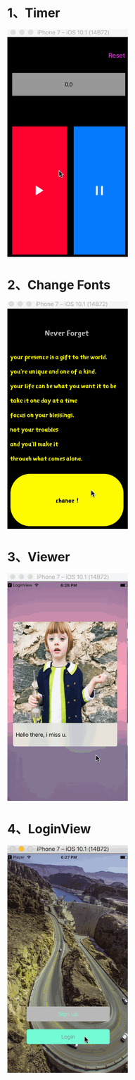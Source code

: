 1、Timer
===
![image](https://raw.githubusercontent.com/Prodigy123/SwiftMaster/master/Project1/Timer.gif)

2、Change Fonts
===
![image](https://raw.githubusercontent.com/Prodigy123/SwiftMaster/master/Project2/Font.gif)

3、Viewer
===
![image](https://raw.githubusercontent.com/Prodigy123/SwiftMaster/master/Viewer/Viewer.gif)

4、LoginView
===
![image](https://raw.githubusercontent.com/Prodigy123/SwiftMaster/master/LoginView/LoginView.gif)
